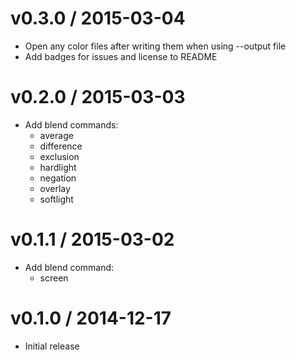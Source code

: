 
v0.3.0 / 2015-03-04
==================

  * Open any color files after writing them when using --output file
  * Add badges for issues and license to README

v0.2.0 / 2015-03-03
===================

  * Add blend commands:
    * average
    * difference
    * exclusion
    * hardlight
    * negation
    * overlay
    * softlight

v0.1.1 / 2015-03-02
===================

  * Add blend command:
    * screen

v0.1.0 / 2014-12-17
===================

  * Initial release
